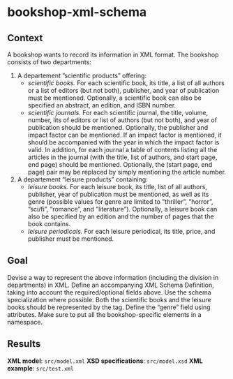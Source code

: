 # bookshop-xml-schema

## Context

A bookshop wants to record its information in XML format. The bookshop consists of two departments:
1. A departement ”scientific products” offering:
    - _scientific books._ For each scientific book, its title, a list of all authors or a list of editors (but not both), publisher, and year of publication must be mentioned. Optionally, a scientific book can also be specified an abstract, an edition, and ISBN number.
    - _scientific journals._ For each scientific journal, the title, volume, number, lits of editors or list of authors (but not both), and year of publication should be mentioned. Optionally, the publisher and impact factor can be mentioned. If an impact factor is mentioned, it should be accompanied with the year in which the impact factor is valid. In addition, for each journal a table of contents listing all the articles in the journal (with the title, list of authors, and start page, end page) should be mentioned. Optionally, the (start page, end page) pair may be replaced by simply mentioning the article number.
1. A departement “leisure products” containing:
    - _leisure books._ For each leisure book, its title, list of all authors, publisher, year of publication must be mentioned, as well as its genre (possible values for genre are limited to ”thriller”, ”horror”, ”sci/fi”, ”romance”, and ”literature”). Optionally, a leisure book can also be specified by an edition and the number of pages that the book contains.
    - _leisure periodicals._ For each leisure periodical, its title, price, and publisher must be mentioned.

## Goal

Devise a way to represent the above information (including the division in departments) in XML. Define an accompanying XML Schema Definition, taking into account the required/optional fields above. Use the schema specialization where possible. Both the scientific books and the leisure books should be represented by the <book> tag. Define the “genre” field using attributes. Make sure to put all the bookshop-specific elements in a namespace.

## Results

__XML model__: `src/model.xml`
__XSD specifications__: `src/model.xsd`
__XML example__: `src/test.xml`